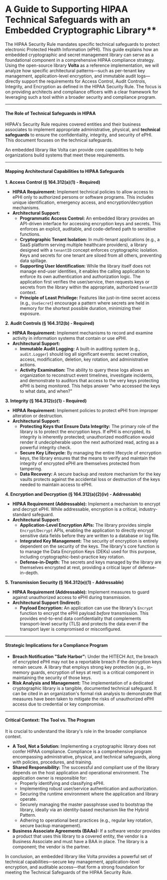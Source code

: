 # A Guide to Supporting HIPAA Technical Safeguards with an Embedded Cryptographic Library**

The HIPAA Security Rule mandates specific technical safeguards to protect electronic Protected Health Information (ePHI). This guide explains how an embedded cryptographic and secret management library can serve as a foundational component in a comprehensive HIPAA compliance strategy. Using the open-source library **Volta** as a reference implementation, we will analyze how specific architectural patterns—such as per-tenant key management, application-level encryption, and immutable audit logs—directly support the requirements for Access Control, Audit Controls, Integrity, and Encryption as defined in the HIPAA Security Rule. The focus is on providing architects and compliance officers with a clear framework for leveraging such a tool within a broader security and compliance program.

---

#### **The Role of Technical Safeguards in HIPAA**

HIPAA's Security Rule requires covered entities and their business associates to implement appropriate administrative, physical, and **technical safeguards** to ensure the confidentiality, integrity, and security of ePHI. This document focuses on the technical safeguards.

An embedded library like Volta can provide core capabilities to help organizations build systems that meet these requirements.

---

#### **Mapping Architectural Capabilities to HIPAA Safeguards**

**1. Access Control (§ 164.312(a)(1) - Required)**

*   **HIPAA Requirement:** Implement technical policies to allow access to ePHI only to authorized persons or software programs. This includes unique identification, emergency access, and encryption/decryption mechanisms.
*   **Architectural Support:**
    *   **Programmatic Access Control:** An embedded library provides an API-driven interface for accessing encryption keys and secrets. This enforces an explicit, auditable, and code-defined path to sensitive functions.
    *   **Cryptographic Tenant Isolation:** In multi-tenant applications (e.g., a SaaS platform serving multiple healthcare providers), a library designed with a `tenantID` concept enforces cryptographic isolation. Keys and secrets for one tenant are siloed from all others, preventing data spillage.
    *   **Supporting User Identification:** While the library itself does not manage end-user identities, it enables the calling application to enforce its own authentication and authorization logic. The application first verifies the user/service, then requests keys or secrets from the library within the appropriate, authorized `tenantID` context.
    *   **Principle of Least Privilege:** Features like just-in-time secret access (e.g., `UseSecret`) encourage a pattern where secrets are held in memory for the shortest possible duration, minimizing their exposure.

**2. Audit Controls (§ 164.312(b) - Required)**

*   **HIPAA Requirement:** Implement mechanisms to record and examine activity in information systems that contain or use ePHI.
*   **Architectural Support:**
    *   **Immutable Audit Logging:** A built-in auditing system (e.g., `audit.Logger`) should log all significant events: secret creation, access, modification, deletion, key rotation, and administrative actions.
    *   **Activity Examination:** The ability to query these logs allows an organization to reconstruct event timelines, investigate incidents, and demonstrate to auditors that access to the very keys protecting ePHI is being monitored. This helps answer "who accessed the keys to what data, and when?"

**3. Integrity (§ 164.312(c)(1) - Required)**

*   **HIPAA Requirement:** Implement policies to protect ePHI from improper alteration or destruction.
*   **Architectural Support:**
    *   **Protecting Keys that Ensure Data Integrity:** The primary role of the library is to protect the encryption keys. If ePHI is encrypted, its integrity is inherently protected; unauthorized modification would render it undecipherable upon the next authorized read, acting as a powerful integrity check.
    *   **Secure Key Lifecycle:** By managing the entire lifecycle of encryption keys, the library ensures that the means to verify and maintain the integrity of encrypted ePHI are themselves protected from tampering.
    *   **Data Recovery:** A secure backup and restore mechanism for the key vaults protects against the accidental loss or destruction of the keys needed to maintain access to ePHI.

**4. Encryption and Decryption (§ 164.312(a)(2)(iv) - Addressable)**

*   **HIPAA Requirement (Addressable):** Implement a mechanism to encrypt and decrypt ePHI. While addressable, encryption is a critical, industry-standard safeguard.
*   **Architectural Support:**
    *   **Application-Level Encryption APIs:** The library provides simple `Encrypt`/`Decrypt` APIs, enabling the application to directly encrypt sensitive data fields before they are written to a database or log file.
    *   **Integrated Key Management:** The security of encryption is entirely dependent on the security of the keys. The library's core function is to manage the Data Encryption Keys (DEKs) used for this purpose, including cryptographic-best-practice key rotation.
    *   **Defense-in-Depth:** The secrets and keys managed by the library are themselves encrypted at rest, providing a critical layer of defense-in-depth.

**5. Transmission Security (§ 164.312(e)(1) - Addressable)**

*   **HIPAA Requirement (Addressable):** Implement measures to guard against unauthorized access to ePHI during transmission.
*   **Architectural Support (Indirect):**
    *   **Payload Encryption:** An application can use the library's `Encrypt` function to encrypt the ePHI payload *before* transmission. This provides end-to-end data confidentiality that complements transport-level security (TLS) and protects the data even if the transport layer is compromised or misconfigured.

---

#### **Strategic Implications for a Compliance Program**

*   **Breach Notification "Safe Harbor":** Under the HITECH Act, the breach of encrypted ePHI may not be a reportable breach if the decryption keys remain secure. A library that employs strong key protection (e.g., in-memory guards, encryption of keys at rest) is a critical component in maintaining the security of those keys.
*   **Risk Analysis and Management:** The implementation of a dedicated cryptographic library is a tangible, documented technical safeguard. It can be cited in an organization's formal risk analysis to demonstrate that measures have been taken to mitigate the risks of unauthorized ePHI access due to credential or key compromise.

---

#### **Critical Context: The Tool vs. The Program**

It is crucial to understand the library's role in the broader compliance context.

*   **A Tool, Not a Solution:** Implementing a cryptographic library does not confer HIPAA compliance. Compliance is a comprehensive program encompassing administrative, physical, and technical safeguards, along with policies, procedures, and training.
*   **Shared Responsibility:** The successful and compliant use of the library depends on the host application and operational environment. The application owner is responsible for:
    *   Properly identifying and classifying ePHI.
    *   Implementing robust user/service authentication and authorization.
    *   Securing the runtime environment where the application and library operate.
    *   Securely managing the master passphrase used to bootstrap the library, ideally via an identity-based mechanism like the Hybrid Pattern.
    *   Adhering to operational best practices (e.g., regular key rotation, secure backup management).
*   **Business Associate Agreements (BAAs):** If a software vendor provides a product that uses this library to a covered entity, the vendor is a Business Associate and must have a BAA in place. The library is a component; the vendor is the partner.

In conclusion, an embedded library like Volta provides a powerful set of technical capabilities—secure key management, application-level encryption, and auditable access—that form a strong foundation for meeting the Technical Safeguards of the HIPAA Security Rule.